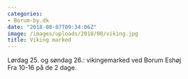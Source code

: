 ```yaml
---
categories:
- Borum-by.dk
date: "2018-08-07T09:34:06Z"
image: /images/uploads/2018/08/viking.jpg
title: Viking marked
---
```


Lørdag 25. og søndag 26.: vikingemarked ved Borum Eshøj   
Fra 10-16 på de 2 dage.